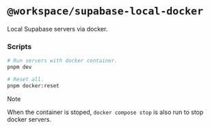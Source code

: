 # `@workspace/supabase-local-docker`

Local Supabase servers via docker.

### Scripts

```bash
# Run servers with docker container.
pnpm dev

# Reset all.
pnpm docker:reset
```

> [!NOTE]
> When the container is stoped, `docker compose stop` is also run to stop docker servers.